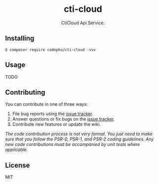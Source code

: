 <h1 align="center"> cti-cloud </h1>

<p align="center"> CtiCloud Api Service.</p>


## Installing

```shell
$ composer require codepku/cti-cloud -vvv
```

## Usage

TODO

## Contributing

You can contribute in one of three ways:

1. File bug reports using the [issue tracker](https://github.com/vendor/cti-cloud/issues).
2. Answer questions or fix bugs on the [issue tracker](https://github.com/vendor/cti-cloud/issues).
3. Contribute new features or update the wiki.

_The code contribution process is not very formal. You just need to make sure that you follow the PSR-0, PSR-1, and PSR-2 coding guidelines. Any new code contributions must be accompanied by unit tests where applicable._

## License

MIT